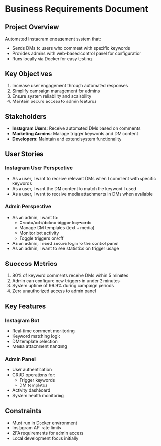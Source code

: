 # Business Requirements Document

## Project Overview
Automated Instagram engagement system that:
- Sends DMs to users who comment with specific keywords
- Provides admins with web-based control panel for configuration
- Runs locally via Docker for easy testing

## Key Objectives
1. Increase user engagement through automated responses
2. Simplify campaign management for admins
3. Ensure system reliability and scalability
4. Maintain secure access to admin features

## Stakeholders
- **Instagram Users**: Receive automated DMs based on comments
- **Marketing Admins**: Manage trigger keywords and DM content
- **Developers**: Maintain and extend system functionality

## User Stories

### Instagram User Perspective
- As a user, I want to receive relevant DMs when I comment with specific keywords
- As a user, I want the DM content to match the keyword I used
- As a user, I want to receive media attachments in DMs when available

### Admin Perspective
- As an admin, I want to:
  - Create/edit/delete trigger keywords
  - Manage DM templates (text + media)
  - Monitor bot activity
  - Toggle triggers on/off
- As an admin, I need secure login to the control panel
- As an admin, I want to see statistics on trigger usage

## Success Metrics
1. 80% of keyword comments receive DMs within 5 minutes
2. Admin can configure new triggers in under 2 minutes
3. System uptime of 99.9% during campaign periods
4. Zero unauthorized access to admin panel

## Key Features
### Instagram Bot
- Real-time comment monitoring
- Keyword matching logic
- DM template selection
- Media attachment handling

### Admin Panel
- User authentication
- CRUD operations for:
  - Trigger keywords
  - DM templates
- Activity dashboard
- System health monitoring

## Constraints
- Must run in Docker environment
- Instagram API rate limits
- 2FA requirements for admin access
- Local development focus initially